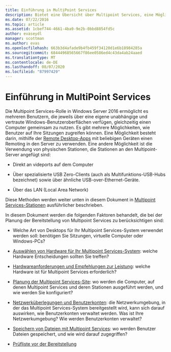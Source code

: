```yaml
---
title: Einführung in MultiPoint Services
description: Bietet eine Übersicht über Multipoint Services, eine Möglichkeit, um mehreren Benutzern die Freigabe eines Systems zu ermöglichen.
ms.date: 07/22/2016
ms.topic: article
ms.assetid: 1cbef744-4661-4ba9-9e2b-0bbd8854fd5c
author: evaseydl
manager: scottman
ms.author: evas
ms.openlocfilehash: 663b3d4afade9b4fb459f34120d1e6b18984285a
ms.sourcegitcommit: 68444968565667f86ee0586ed4c43da4ab24aaed
ms.translationtype: MT
ms.contentlocale: de-DE
ms.lasthandoff: 08/07/2020
ms.locfileid: "87997429"
---
```

# <a name="introducing-multipoint-services"></a>Einführung in MultiPoint Services
Die Multipoint Services-Rolle in Windows Server 2016 ermöglicht es mehreren Benutzern, die jeweils über eine eigene unabhängige und vertraute Windows-Benutzeroberflächen verfügen, gleichzeitig einen Computer gemeinsam zu nutzen. Es gibt mehrere Möglichkeiten, wie Benutzer auf Ihre Sitzungen zugreifen können. Eine Möglichkeit besteht darin, mithilfe der [Remote Desktop-Apps](../remote-desktop-services/clients/remote-desktop-clients.md) mit beliebigen Geräten einen Remoting in den Server zu verwenden. Eine andere Möglichkeit ist die Verwendung von physischen Stationen, die Stationen an den Multipoint-Server angefügt sind:

-   Direkt an videports auf dem Computer

-   Über spezialisierte USB Zero-Clients (auch als Multifunktions-USB-Hubs bezeichnet) sowie über ähnliche USB-over-Ethernet-Geräte.

-   Über das LAN (Local Area Network)

Diese Methoden werden weiter unten in diesem Dokument in [Multipoint Services-Stationen](MultiPoint-services-Stations.md) ausführlicher beschrieben.

In diesem Dokument werden die folgenden Faktoren behandelt, die bei der Planung der Bereitstellung von Multipoint Services zu berücksichtigen sind:

-   Welche Art von Desktops für Ihr Multipoint Services-System verwendet werden soll: benötigen Sie Sitzungen, virtuelle Computer oder Windows-PCs?

-   [Auswählen von Hardware für Ihr Multipoint Services-System](./select-hardware-mps.md): welche Hardware Entscheidungen sollten Sie treffen?

-   [Hardwareanforderungen und Empfehlungen zur Leistung](./hardware-and-performance-recommendations.md): welche Hardware ist für Multipoint Services erforderlich?

-   [Planung der Multipoint Services-Site](MultiPoint-services-Site-Planning.md): wo werden die Computer, auf denen Multipoint Services und deren Stationen ausgeführt werden, und wie werden Sie konfiguriert?

-   [Netzwerküberlegungen und Benutzerkonten](Network-Considerations-and-User-Accounts.md): die Netzwerkumgebung, in der das Multipoint Services-System bereitgestellt wird, kann sich darauf auswirken, wie Benutzerkonten verwaltet werden. Was ist Ihre Netzwerkumgebung? Wie werden Benutzerkonten verwaltet?

-   [Speichern von Dateien mit Multipoint Services](Storing-Files-with-MultiPoint-services.md): wo werden Benutzer Dateien gespeichert, und wie wird darauf zugegriffen?

-   [Prüfliste vor der Bereitstellung](Predeployment-Checklist.md)